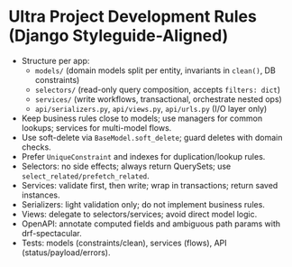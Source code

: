 # Ultra Project Development Rules (Django Styleguide-Aligned)

- Structure per app:
  - `models/` (domain models split per entity, invariants in `clean()`, DB constraints)
  - `selectors/` (read-only query composition, accepts `filters: dict`)
  - `services/` (write workflows, transactional, orchestrate nested ops)
  - `api/serializers.py`, `api/views.py`, `api/urls.py` (I/O layer only)
- Keep business rules close to models; use managers for common lookups; services for multi-model flows.
- Use soft-delete via `BaseModel.soft_delete`; guard deletes with domain checks.
- Prefer `UniqueConstraint` and indexes for duplication/lookup rules.
- Selectors: no side effects; always return QuerySets; use `select_related/prefetch_related`.
- Services: validate first, then write; wrap in transactions; return saved instances.
- Serializers: light validation only; do not implement business rules.
- Views: delegate to selectors/services; avoid direct model logic.
- OpenAPI: annotate computed fields and ambiguous path params with drf-spectacular.
- Tests: models (constraints/clean), services (flows), API (status/payload/errors).
